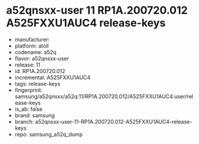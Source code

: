 # a52qnsxx-user 11 RP1A.200720.012 A525FXXU1AUC4 release-keys
- manufacturer: 
- platform: atoll
- codename: a52q
- flavor: a52qnsxx-user
- release: 11
- id: RP1A.200720.012
- incremental: A525FXXU1AUC4
- tags: release-keys
- fingerprint: samsung/a52qnsxx/a52q:11/RP1A.200720.012/A525FXXU1AUC4:user/release-keys
- is_ab: false
- brand: samsung
- branch: a52qnsxx-user-11-RP1A.200720.012-A525FXXU1AUC4-release-keys
- repo: samsung_a52q_dump
